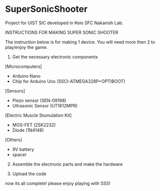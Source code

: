 # SuperSonicShooter
Project for UIST SIC
developed in Keio SFC Nakanish Lab.

INSTRUCTIONS FOR MAKING SUPER SONIC SHOOTER

The instruction below is for making 1 device.
You will need more then 2 to play/enjoy the game.

1. Get the necessary electronic components

[Microcomputers]
- Arduino Nano
- Chip for Arduino Uno (SSCI-ATMEGA328P+OPTIBOOT)

[Sensors]
- Piezo sensor (SEN-09198)
- Ultrasonic Sensor (UT1612MPR)

[Electric Muscle Stumulation Kit]
- MOS-FET (2SK2232)
- Diode (1N4148)

[Others]
- 9V battery
- spacer

2. Assemble the electronic parts and make the hardware

3. Upload the code

now its all complete! please enjoy playing with SSS!
